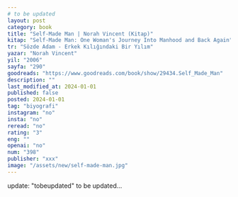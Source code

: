 ```yaml
---
# to be updated
layout: post
category: book
title: "Self-Made Man | Norah Vincent (Kitap)"
kitap: "Self-Made Man: One Woman's Journey Into Manhood and Back Again"
tr: "Sözde Adam - Erkek Kılığındaki Bir Yılım"
yazar: "Norah Vincent"
yil: "2006"
sayfa: "290"
goodreads: "https://www.goodreads.com/book/show/29434.Self_Made_Man"
description: ""
last_modified_at: 2024-01-01
published: false
posted: 2024-01-01
tag: "biyografi"
instagram: "no"
insta: "no"
reread: "no"
rating: "3"
eng: ""
openai: "no"
num: "398"
publisher: "xxx"
image: "/assets/new/self-made-man.jpg"
---
```


update: "tobeupdated"
to be updated...
